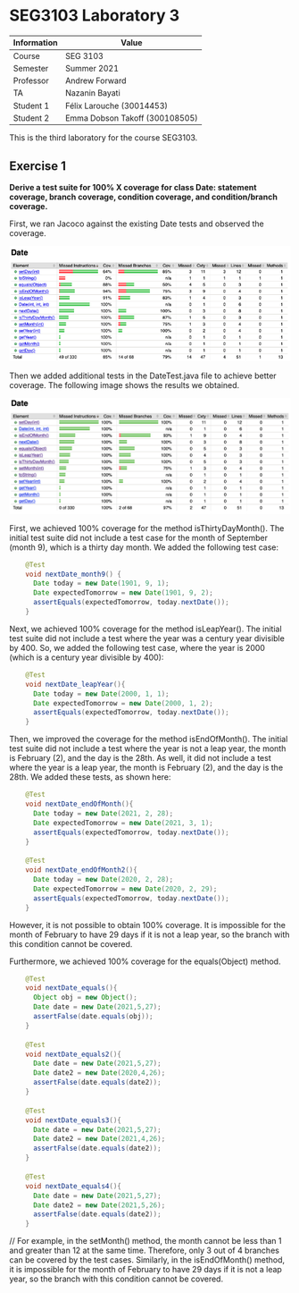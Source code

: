 # SEG3103 Laboratory 3

| Information | Value |
| --- | --- |
| Course | SEG 3103 |
| Semester | Summer 2021 |
| Professor | Andrew Forward |
| TA | Nazanin Bayati |
| Student 1 | Félix Larouche (30014453) |
| Student 2 | Emma Dobson Takoff (300108505) |

This is the third laboratory for the course SEG3103.


## Exercise 1

**Derive a test suite for 100% X coverage for class Date: statement coverage, branch coverage, condition coverage, and condition/branch coverage.**

First, we ran Jacoco against the existing Date tests and observed the coverage.

![Date.java Initial Code Coverage](assets/initial-coverage.png)

Then we added additional tests in the DateTest.java file to achieve better coverage. The following image shows the results we obtained.

![Date.java Improved Code Coverage](assets/coverage.png)

First, we achieved 100% coverage for the method isThirtyDayMonth(). The initial test suite did not include a test case for the month of September (month 9), which is a thirty day month. We added the following test case:
```java
	@Test
  	void nextDate_month9() {
      Date today = new Date(1901, 9, 1);
      Date expectedTomorrow = new Date(1901, 9, 2);
      assertEquals(expectedTomorrow, today.nextDate());
  	}
```

Next, we achieved 100% coverage for the method isLeapYear(). The initial test suite did not include a test where the year was a century year divisible by 400. So, we added the following test case, where the year is 2000 (which is a century year divisible by 400):
```java
	@Test 
  	void nextDate_leapYear(){
      Date today = new Date(2000, 1, 1);
      Date expectedTomorrow = new Date(2000, 1, 2);
      assertEquals(expectedTomorrow, today.nextDate());
  	}
```

Then, we improved the coverage for the method isEndOfMonth(). The initial test suite did not include a test where the year is not a leap year, the month is February (2), and the day is the 28th. As well, it did not include a test where the year is a leap year, the month is February (2), and the day is the 28th. We added these tests, as shown here:
```java
	@Test
  	void nextDate_endOfMonth(){
      Date today = new Date(2021, 2, 28);
      Date expectedTomorrow = new Date(2021, 3, 1);
      assertEquals(expectedTomorrow, today.nextDate());
  	}

  	@Test
  	void nextDate_endOfMonth2(){
      Date today = new Date(2020, 2, 28);
      Date expectedTomorrow = new Date(2020, 2, 29);
      assertEquals(expectedTomorrow, today.nextDate());
  	}
```
However, it is not possible to obtain 100% coverage. It is impossible for the month of February to have 29 days if it is not a leap year, so the branch with this condition cannot be covered.

Furthermore, we achieved 100% coverage for the equals(Object) method.
```java
	@Test
  	void nextDate_equals(){
      Object obj = new Object();
      Date date = new Date(2021,5,27);
      assertFalse(date.equals(obj));
  	}

  	@Test
  	void nextDate_equals2(){
      Date date = new Date(2021,5,27);
      Date date2 = new Date(2020,4,26);
      assertFalse(date.equals(date2));
  	}

  	@Test
  	void nextDate_equals3(){
      Date date = new Date(2021,5,27);
      Date date2 = new Date(2021,4,26);
      assertFalse(date.equals(date2));
  	}

  	@Test
  	void nextDate_equals4(){
      Date date = new Date(2021,5,27);
      Date date2 = new Date(2021,5,26);
      assertFalse(date.equals(date2));
  	}
 ```

//
For example, in the setMonth() method, the month cannot be less than 1 and greater than 12 at the same time. Therefore, only 3 out of 4 branches can be covered by the test cases. Similarly, in the isEndOfMonth() method, it is impossible for the month of February to have 29 days if it is not a leap year, so the branch with this condition cannot be covered.